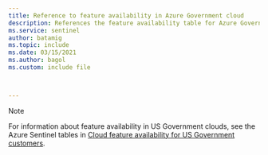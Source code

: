 ```yaml
---
title: Reference to feature availability in Azure Government cloud
description: References the feature availability table for Azure Government.
ms.service: sentinel
author: batamig
ms.topic: include
ms.date: 03/15/2021
ms.author: bagol
ms.custom: include file



---
```


>[!NOTE]
> For information about feature availability in US Government clouds, see the Azure Sentinel tables in [Cloud feature availability for US Government customers](../../security/fundamentals/feature-availability.md).